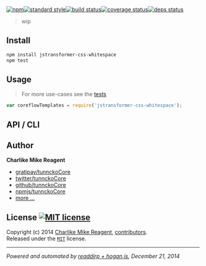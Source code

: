 [![npm][npmjs-img]][npmjs-url][![standard style][standard-img]][standard-url][![build status][travis-img]][travis-url][![coverage status][coveralls-img]][coveralls-url][![deps status][daviddm-img]][daviddm-url]

> wip

## Install
```bash
npm install jstransformer-css-whitespace
npm test
```


## Usage
> For more use-cases see the [tests](./test.js)

```js
var coreflowTemplates = require('jstransformer-css-whitespace');
```


## API / CLI


## Author
**Charlike Mike Reagent**
+ [gratipay/tunnckoCore][author-gratipay]
+ [twitter/tunnckoCore][author-twitter]
+ [github/tunnckoCore][author-github]
+ [npmjs/tunnckoCore][author-npmjs]
+ [more ...][contrib-more]


## License [![MIT license][license-img]][license-url]
Copyright (c) 2014 [Charlike Mike Reagent][contrib-more], [contributors][contrib-graf].  
Released under the [`MIT`][license-url] license.


[npmjs-url]: http://npm.im/jstransformer-css-whitespace
[npmjs-img]: https://img.shields.io/npm/v/jstransformer-css-whitespace.svg?style=flat-square&label=jstransformer-css-whitespace

[coveralls-url]: https://coveralls.io/r/tunnckoCore/jstransformer-css-whitespace
[coveralls-img]: https://img.shields.io/coveralls/tunnckoCore/jstransformer-css-whitespace.svg?style=flat-square

[license-url]: https://github.com/tunnckoCore/jstransformer-css-whitespace/blob/master/license.md
[license-img]: https://img.shields.io/npm/l/tunnckoCore/jstransformer-css-whitespace.svg?style=flat-square

[travis-url]: https://travis-ci.org/tunnckoCore/jstransformer-css-whitespace
[travis-img]: https://img.shields.io/travis/tunnckoCore/jstransformer-css-whitespace.svg?style=flat-square

[daviddm-url]: https://david-dm.org/tunnckoCore/jstransformer-css-whitespace
[daviddm-img]: https://img.shields.io/david/tunnckoCore/jstransformer-css-whitespace.svg?style=flat-square

[author-gratipay]: https://gratipay.com/tunnckoCore
[author-twitter]: https://twitter.com/tunnckoCore
[author-github]: https://github.com/tunnckoCore
[author-npmjs]: https://npmjs.org/~tunnckocore

[contrib-more]: http://j.mp/1stW47C
[contrib-graf]: https://github.com/tunnckoCore/jstransformer-css-whitespace/graphs/contributors

[standard-url]: https://github.com/feross/standard
[standard-img]: https://img.shields.io/badge/code%20style-standard-brightgreen.svg?style=flat-square

***

_Powered and automated by [readdirp + hogan.js](https://github.com/tunnckoCore), December 21, 2014_